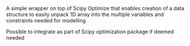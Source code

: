 A simple wrapper on top of Scipy Optimize that enables creation of a data structure to easily unpack 1D array into the multiple variables and constraints needed for modelling

Possible to integrate as part of Scipy optimization package if deemed needed
